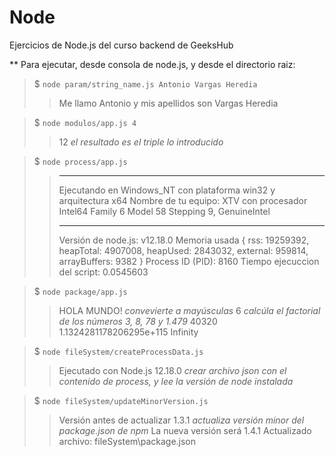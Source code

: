 # Node
Ejercicios de Node.js del curso backend de GeeksHub

** Para ejecutar, desde consola de node.js, y desde el directorio raiz:

> $ `node param/string_name.js Antonio Vargas Heredia`
> > Me llamo Antonio y mis apellidos son Vargas Heredia


> $ `node modulos/app.js 4`
> > 12 *el resultado es el triple lo introducido*


> $ `node process/app.js`
> > **************************************
> > Ejecutando en Windows_NT con plataforma win32 y arquitectura x64
> > Nombre de tu equipo: XTV con procesador Intel64 Family 6 Model 58 Stepping 9, GenuineIntel
> > **************************************
> > Versión de node.js: v12.18.0
> > Memoria usada {
> >   rss: 19259392,
> >   heapTotal: 4907008,
> >   heapUsed: 2843032,
> >   external: 959814,
> >   arrayBuffers: 9382
> > }
> > Process ID (PID): 8160
> > Tiempo ejecuccion del script:  0.0545603


> $ `node package/app.js`
> > HOLA MUNDO! *convevierte a mayúsculas*
> > 6           *calcúla el factorial de los números 3, 8, 78 y 1.479*
> > 40320
> > 1.1324281178206295e+115
> > Infinity


> $ `node fileSystem/createProcessData.js`
> > Ejecutado con Node.js 12.18.0   *crear archivo json con el contenido de process, y lee la versión de node instalada*


> $ `node fileSystem/updateMinorVersion.js`
> > Versión antes de actualizar 1.3.1   *actualiza versión minor del package.json de npm*
> > La nueva versión será 1.4.1
> > Actualizado archivo: fileSystem\package.json